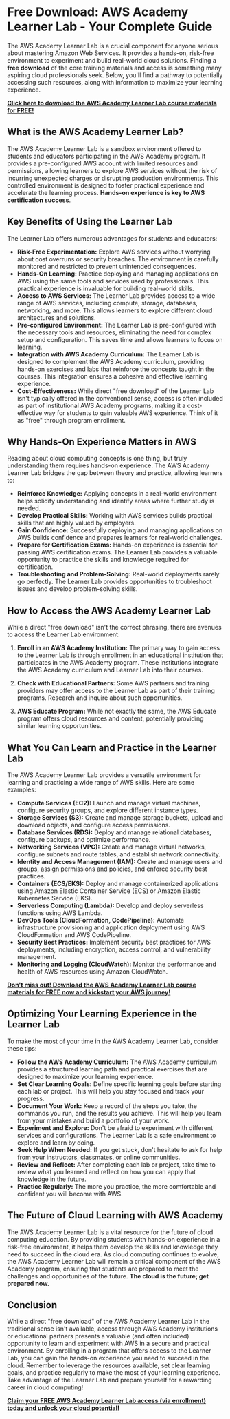 # Free Download: AWS Academy Learner Lab - Your Complete Guide

The AWS Academy Learner Lab is a crucial component for anyone serious about mastering Amazon Web Services. It provides a hands-on, risk-free environment to experiment and build real-world cloud solutions. Finding a **free download** of the core training materials and access is something many aspiring cloud professionals seek. Below, you'll find a pathway to potentially accessing such resources, along with information to maximize your learning experience.

[**Click here to download the AWS Academy Learner Lab course materials for FREE!**](https://udemywork.com/aws-academy-learner-lab)

## What is the AWS Academy Learner Lab?

The AWS Academy Learner Lab is a sandbox environment offered to students and educators participating in the AWS Academy program. It provides a pre-configured AWS account with limited resources and permissions, allowing learners to explore AWS services without the risk of incurring unexpected charges or disrupting production environments. This controlled environment is designed to foster practical experience and accelerate the learning process. **Hands-on experience is key to AWS certification success**.

## Key Benefits of Using the Learner Lab

The Learner Lab offers numerous advantages for students and educators:

*   **Risk-Free Experimentation:** Explore AWS services without worrying about cost overruns or security breaches. The environment is carefully monitored and restricted to prevent unintended consequences.
*   **Hands-On Learning:** Practice deploying and managing applications on AWS using the same tools and services used by professionals. This practical experience is invaluable for building real-world skills.
*   **Access to AWS Services:** The Learner Lab provides access to a wide range of AWS services, including compute, storage, databases, networking, and more. This allows learners to explore different cloud architectures and solutions.
*   **Pre-configured Environment:** The Learner Lab is pre-configured with the necessary tools and resources, eliminating the need for complex setup and configuration. This saves time and allows learners to focus on learning.
*   **Integration with AWS Academy Curriculum:** The Learner Lab is designed to complement the AWS Academy curriculum, providing hands-on exercises and labs that reinforce the concepts taught in the courses. This integration ensures a cohesive and effective learning experience.
*   **Cost-Effectiveness:** While direct "free download" of the Learner Lab isn't typically offered in the conventional sense, access is often included as part of institutional AWS Academy programs, making it a cost-effective way for students to gain valuable AWS experience. Think of it as "free" through program enrollment.

## Why Hands-On Experience Matters in AWS

Reading about cloud computing concepts is one thing, but truly understanding them requires hands-on experience. The AWS Academy Learner Lab bridges the gap between theory and practice, allowing learners to:

*   **Reinforce Knowledge:** Applying concepts in a real-world environment helps solidify understanding and identify areas where further study is needed.
*   **Develop Practical Skills:** Working with AWS services builds practical skills that are highly valued by employers.
*   **Gain Confidence:** Successfully deploying and managing applications on AWS builds confidence and prepares learners for real-world challenges.
*   **Prepare for Certification Exams:** Hands-on experience is essential for passing AWS certification exams. The Learner Lab provides a valuable opportunity to practice the skills and knowledge required for certification.
*   **Troubleshooting and Problem-Solving:** Real-world deployments rarely go perfectly. The Learner Lab provides opportunities to troubleshoot issues and develop problem-solving skills.

## How to Access the AWS Academy Learner Lab

While a direct "free download" isn't the correct phrasing, there are avenues to access the Learner Lab environment:

1.  **Enroll in an AWS Academy Institution:** The primary way to gain access to the Learner Lab is through enrollment in an educational institution that participates in the AWS Academy program. These institutions integrate the AWS Academy curriculum and Learner Lab into their courses.

2.  **Check with Educational Partners:** Some AWS partners and training providers may offer access to the Learner Lab as part of their training programs. Research and inquire about such opportunities.

3.  **AWS Educate Program:** While not exactly the same, the AWS Educate program offers cloud resources and content, potentially providing similar learning opportunities.

## What You Can Learn and Practice in the Learner Lab

The AWS Academy Learner Lab provides a versatile environment for learning and practicing a wide range of AWS skills. Here are some examples:

*   **Compute Services (EC2):** Launch and manage virtual machines, configure security groups, and explore different instance types.
*   **Storage Services (S3):** Create and manage storage buckets, upload and download objects, and configure access permissions.
*   **Database Services (RDS):** Deploy and manage relational databases, configure backups, and optimize performance.
*   **Networking Services (VPC):** Create and manage virtual networks, configure subnets and route tables, and establish network connectivity.
*   **Identity and Access Management (IAM):** Create and manage users and groups, assign permissions and policies, and enforce security best practices.
*   **Containers (ECS/EKS):** Deploy and manage containerized applications using Amazon Elastic Container Service (ECS) or Amazon Elastic Kubernetes Service (EKS).
*   **Serverless Computing (Lambda):** Develop and deploy serverless functions using AWS Lambda.
*   **DevOps Tools (CloudFormation, CodePipeline):** Automate infrastructure provisioning and application deployment using AWS CloudFormation and AWS CodePipeline.
*   **Security Best Practices:** Implement security best practices for AWS deployments, including encryption, access control, and vulnerability management.
*   **Monitoring and Logging (CloudWatch):** Monitor the performance and health of AWS resources using Amazon CloudWatch.

[**Don't miss out! Download the AWS Academy Learner Lab course materials for FREE now and kickstart your AWS journey!**](https://udemywork.com/aws-academy-learner-lab)

## Optimizing Your Learning Experience in the Learner Lab

To make the most of your time in the AWS Academy Learner Lab, consider these tips:

*   **Follow the AWS Academy Curriculum:** The AWS Academy curriculum provides a structured learning path and practical exercises that are designed to maximize your learning experience.
*   **Set Clear Learning Goals:** Define specific learning goals before starting each lab or project. This will help you stay focused and track your progress.
*   **Document Your Work:** Keep a record of the steps you take, the commands you run, and the results you achieve. This will help you learn from your mistakes and build a portfolio of your work.
*   **Experiment and Explore:** Don't be afraid to experiment with different services and configurations. The Learner Lab is a safe environment to explore and learn by doing.
*   **Seek Help When Needed:** If you get stuck, don't hesitate to ask for help from your instructors, classmates, or online communities.
*   **Review and Reflect:** After completing each lab or project, take time to review what you learned and reflect on how you can apply that knowledge in the future.
*   **Practice Regularly:** The more you practice, the more comfortable and confident you will become with AWS.

## The Future of Cloud Learning with AWS Academy

The AWS Academy Learner Lab is a vital resource for the future of cloud computing education. By providing students with hands-on experience in a risk-free environment, it helps them develop the skills and knowledge they need to succeed in the cloud era. As cloud computing continues to evolve, the AWS Academy Learner Lab will remain a critical component of the AWS Academy program, ensuring that students are prepared to meet the challenges and opportunities of the future. **The cloud is the future; get prepared now.**

## Conclusion

While a direct "free download" of the AWS Academy Learner Lab in the traditional sense isn't available, access through AWS Academy institutions or educational partners presents a valuable (and often included) opportunity to learn and experiment with AWS in a secure and practical environment. By enrolling in a program that offers access to the Learner Lab, you can gain the hands-on experience you need to succeed in the cloud. Remember to leverage the resources available, set clear learning goals, and practice regularly to make the most of your learning experience. Take advantage of the Learner Lab and prepare yourself for a rewarding career in cloud computing!

[**Claim your FREE AWS Academy Learner Lab access (via enrollment) today and unlock your cloud potential!**](https://udemywork.com/aws-academy-learner-lab)
